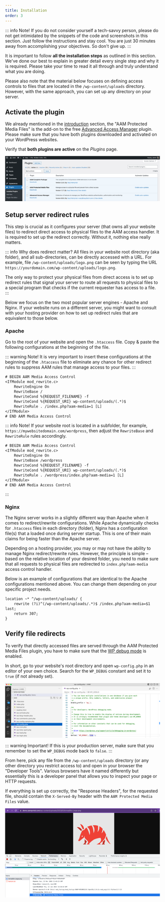 ```yaml
---
title: Installation
order: 3
---
```


::: info Note!
If you do not consider yourself a tech-savvy person, please do not get intimidated by the snippets of the code and screenshots in this section. Just follow the instructions and stay cool. You are just 30 minutes away from accomplishing your objectives. So don't give up.
:::

It is important to follow **all the installation steps** as outlined in this section. We've done our best to explain in greater detail every single step and why it is required. Please take your time to read it all through and truly understand what you are doing.

Please also note that the material below focuses on defining access controls to files that are located in the `/wp-content/uploads` directory. However, with the same approach, you can set up any directory on your server.

## Activate the plugin

We already mentioned in the [introduction](/plugin/protected-media-files/) section, the "AAM Protected Media Files" is the add-on to the free [Advanced Access Manager](https://wordpress.org/plugins/advanced-access-manager/) plugin. Please make sure that you have both plugins downloaded and activated on your WordPress websites.

Verify that **both plugins are active** on the _Plugins_ page.

![AAM Installed Plugins](./assets/aam-installed-plugins.png)

## Setup server redirect rules

This step is crucial as it configures your server (that owns all your website files) to redirect direct access to physical files to the AAM access handler. It is required to set up the redirect correctly. Without it, nothing else really matters.

::: info Why does redirect matter?
All files in your website root directory (aka folder), and all sub-directories, can be directly accessed with a URL. For example, file `/wp-content/uploads/logo.png` can be seen by typing the URL `https://yourdomain.com/wp-content/uploads/logo.png`.

The only way to protect your physical files from direct access is to set up redirect rules that signal your server to route all requests to physical files to a special program that checks if the current requester has access to a file.
:::

Below we focus on the two most popular server engines - Apache and Nginx. If your website runs on a different server, you might want to consult with your hosting provider on how to set up redirect rules that are equivalent to those below.

### Apache
Go to the root of your website and open the `.htaccess` file. Copy & paste the following configurations at the beginning of the file.

::: warning Note!
It is very important to insert these configurations at the beginning of the `.htaccess` file to eliminate any chance for other redirect rules to suppress AAM rules that manage access to your files.
:::

```htaccess
# BEGIN AAM Media Access Control
<IfModule mod_rewrite.c>
	RewriteEngine On
	RewriteBase /
	RewriteCond %{REQUEST_FILENAME} -f
	RewriteCond %{REQUEST_URI} wp-content/uploads/(.*)$
	RewriteRule . /index.php?aam-media=1 [L]
</IfModule>
# END AAM Media Access Control
```
::: info Note!
If your website root is located in a subfolder, for example, `https://mywebsitedomain.com/wordpress`, then adjust the `RewriteBase` and `RewriteRule` rules accordingly.
```htaccess
# BEGIN AAM Media Access Control
<IfModule mod_rewrite.c>
	RewriteEngine On
	RewriteBase /wordpress
	RewriteCond %{REQUEST_FILENAME} -f
	RewriteCond %{REQUEST_URI} wp-content/uploads/(.*)$
	RewriteRule . /wordpress/index.php?aam-media=1 [L]
</IfModule>
# END AAM Media Access Control
```
:::

### Nginx

The Nginx server works in a slightly different way than Apache when it comes to redirect/rewrite configurations. While Apache dynamically checks for `.htaccess` files in each directory (folder), Nginx has a configuration file(s) that a loaded once during server startup. This is one of their main claims for being faster than the Apache server.

Depending on a hosting provider, you may or may not have the ability to manage Nginx redirect/rewrite rules. However, the principle is simple – based on the relative location of your desired folder, you need to make sure that all requests to physical files are redirected to `index.php?aam-media` access control handler.

Below is an example of configurations that are identical to the Apache configurations mentioned above. You can change them depending on your specific project needs.

```nginx
location ~* ^/wp-content/uploads/ {
	rewrite (?i)^(/wp-content/uploads/.*)$ /index.php?aam-media=$1 last;
	return 307;
}
```

## Verify file redirects

To verify that directly accessed files are served through the AAM Protected Media Files plugin, you have to make sure that the [WP debug mode](https://wordpress.org/documentation/article/debugging-in-wordpress/) is enabled.

In short, go to your website's root directory and open `wp-config.php` in an editor of your own choice. Search for the `WP_DEBUG` constant and set it to `true` (if not already set).

![WP Debug Mode](./assets/wp-debug-mode.png)

::: warning Important!
If this is your production server, make sure that you remember to set the `WP_DEBUG` mode back to `false`.
:::

From here, pick any file from the `/wp-content/uploads` directory (or any other directory you restrict access to) and open in your browser the "Developer Tools". Various browsers have it named differently but essentially this is a developer panel that allows you to inspect your page or HTTP requests.

If everything is set up correctly, the "Response Headers", for the requested file, should contain the `X-Served-By` header with the `AAM Protected Media Files` value.

![Verify File Served](./assets/aam-custom-debug-header.png)